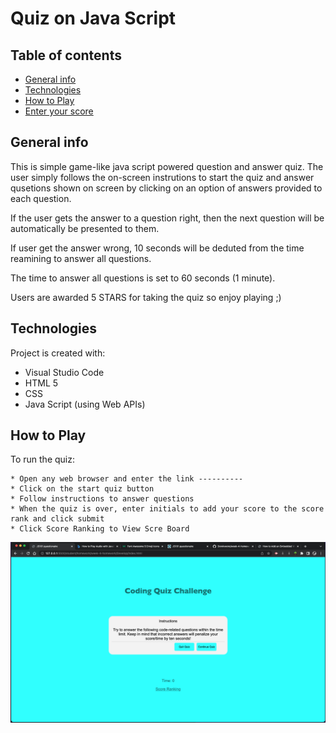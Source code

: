 # Quiz on Java Script

## Table of contents
* [General info](#general-info)
* [Technologies](#technologies)
* [How to Play](#how-to-play)
* [Enter your score](#enter-your-score)

## General info
This is simple game-like java script powered question and answer quiz. The user simply follows the on-screen instrutions to start the quiz and answer qusetions shown on screen by clicking on an option of answers provided to each question. 

If the user gets the answer to a question right, then the next question will be automatically be presented to them.

If user get the answer wrong, 10 seconds will be deduted from the time reamining to answer all questions. 

The time to answer all questions is set to 60 seconds (1 minute).

Users are awarded 5 STARS for taking the quiz so enjoy playing ;)

## Technologies
Project is created with:
* Visual Studio Code
* HTML 5
* CSS
* Java Script (using Web APIs)

## How to Play
To run the quiz:

```
* Open any web browser and enter the link ----------
* Click on the start quiz button
* Follow instructions to answer questions
* When the quiz is over, enter initials to add your score to the score rank and click submit
* Click Score Ranking to View Scre Board

```
![image of User Interface](Develop/assets/screen-shots/Screenshot%202022-06-03%20at%2013.13.34.png)
